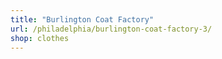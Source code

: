 ```yaml
---
title: "Burlington Coat Factory"
url: /philadelphia/burlington-coat-factory-3/
shop: clothes
---
```

